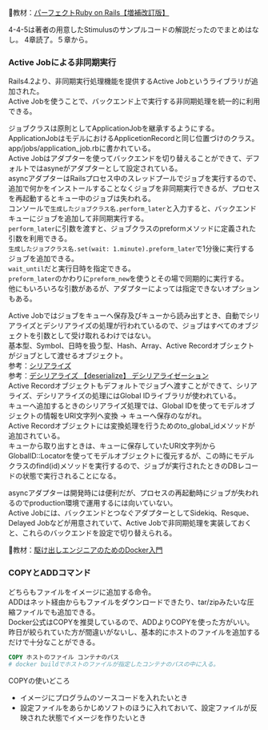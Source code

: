 
:open_book:教材：[パーフェクトRuby on Rails【増補改訂版】](https://gihyo.jp/book/2020/978-4-297-11462-6)

4-4-5は著者の用意したStimulusのサンプルコードの解説だったのでまとめはなし。
4章読了。５章から。

### Active Jobによる非同期実行

Rails4.2より、非同期実行処理機能を提供するActive Jobというライブラリが追加された。    
Active Jobを使うことで、バックエンド上で実行する非同期処理を統一的に利用できる。  

ジョブクラスは原則としてApplicationJobを継承するようにする。  
ApplicationJobはモデルにおけるApplicetionRecordと同じ位置づけのクラス。app/jobs/application_job.rbに書かれている。  
Active Jobはアダプターを使ってバックエンドを切り替えることができて、デフォルトではasyneがアダプターとして設定されている。  
asyncアダプターはRailsプロセス中のスレッドプールでジョブを実行するので、追加で何かをインストールすることなくジョブを非同期実行できるが、プロセスを再起動するとキュー中のジョブは失われる。  
コンソールで`生成したジョブクラス名.perform_later`と入力すると、バックエンドキューにジョブを追加して非同期実行する。  
`perform_later`に引数を渡すと、ジョブクラスのpreformメソッドに定義された引数を利用できる。  
`生成したジョブクラス名.set(wait: 1.minute).preform_later`で1分後に実行するジョブを追加できる。  
`wait_until`だと実行日時を指定できる。  
`preform_later`のかわりに`preform_new`を使うとその場で同期的に実行する。  
他にもいろいろな引数があるが、アダプターによっては指定できないオプションもある。  

Active Jobではジョブをキューへ保存及びキューから読み出すとき、自動でシリアライズとデシリアライズの処理が行われているので、ジョブはすべてのオブジェクトを引数として受け取れるわけではない。  
基本型、Symbol、日時を扱う型、Hash、Array、Active Recordオブシェクトがジョブとして渡せるオブジェクト。  
参考：[シリアライズ](https://ja.wikipedia.org/wiki/%E3%82%B7%E3%83%AA%E3%82%A2%E3%83%A9%E3%82%A4%E3%82%BA)  
参考：[デシリアライズ 【deserialize】 デシリアライゼーション](https://e-words.jp/w/%E3%83%87%E3%82%B7%E3%83%AA%E3%82%A2%E3%83%A9%E3%82%A4%E3%82%BA.html)  
Active Recordオブジェクトもデフォルトでジョブへ渡すことができて、シリアライズ、デシリアライズの処理にはGlobal IDライブラリが使われている。  
キューへ追加するときのシリアライズ処理では、Global IDを使ってモデルオブジェクトの情報をURI文字列へ変換 → キューへ保存のながれ。  
Active Recordオブジェクトには変換処理を行うためのto_global_idメソッドが追加されている。  
キューから取り出すときは、キューに保存していたURI文字列からGlobalID::Locatorを使ってモデルオブジェクトに復元するが、この時にモデルクラスのfind(id)メソッドを実行するので、ジョブが実行されたときのDBレコードの状態で実行されることになる。  

asyncアダプターは開発時には便利だが、プロセスの再起動時にジョブが失われるのでproduction環境で運用するには向いていない。  
Active Jobには、バックエンドとつなぐアダプターとしてSidekiq、Resque、Delayed Jobなどが用意されていて、Active Jobで非同期処理を実装しておくと、これらのバックエンドを設定で切り替えられる。  

:open_book:教材：[駆け出しエンジニアのためのDocker入門](https://www.udemy.com/course/docker-startup/?couponCode=PLOYALTY0923)

### COPYとADDコマンド

どちらもファイルをイメージに追加する命令。  
ADDはネット経由からもファイルをダウンロードできたり、tar/zipみたいな圧縮ファイルでも追加できる。  
Docker公式はCOPYを推奨しているので、ADDよりCOPYを使った方がいい。  
昨日が絞られていた方が間違いがないし、基本的にホストのファイルを追加するだけで十分なことができる。  
```Dockerfile
COPY ホストのファイル コンテナのパス
# docker buildでホストのファイルが指定したコンテナのパスの中に入る。
```
COPYの使いどころ
- イメージにプログラムのソースコードを入れたいとき
- 設定ファイルをあらかじめソフトのほうに入れておいて、設定ファイルが反映された状態でイメージを作りたいとき
